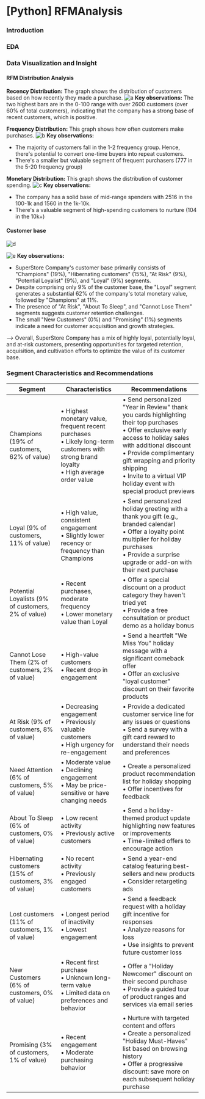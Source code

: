 # [Python] RFMAnalysis
### Introduction
### EDA 
### Data Visualization and Insight
#### RFM Distribution Analysis
**Recency Distribution:** The graph shows the distribution of customers based on how recently they made a purchase.
![a](https://github.com/user-attachments/assets/e41de750-18d4-441b-808a-da0281f3b65a)
**Key observations:**
The two highest bars are in the 0-100 range with over 2600 customers (over 60% of total customers), indicating that the company has a strong base of recent customers, which is positive.

**Frequency Distribution:** This graph shows how often customers make purchases.
![b](https://github.com/user-attachments/assets/5e4e5f7f-66d3-48a1-80f4-0021f1f03c34)
**Key observations:**
- The majority of customers fall in the 1-2 frequency group. Hence, there's potential to convert one-time buyers into repeat customers.
- There's a smaller but valuable segment of frequent purchasers (777 in the 5-20 frequency group)

**Monetary Distribution:** This graph shows the distribution of customer spending.
![c](https://github.com/user-attachments/assets/2f52707b-6c0b-49e7-b31b-ca87398b79c5)
**Key observations:**
- The company has a solid base of mid-range spenders with 2516 in the 100-1k and 1560 in the 1k-10k.
- There's a valuable segment of high-spending customers to nurture (104 in the 10k+)

#### Customer base
![d](https://github.com/user-attachments/assets/c2c08f9f-6ae3-4010-a4c1-7dfdd7474b22)

![e](https://github.com/user-attachments/assets/7f84ad3e-448c-401e-ab76-e38c6ebb2976)
**Key observations:**
- SuperStore Company's customer base primarily consists of "Champions" (19%), "Hibernating customers" (15%), "At Risk" (9%), "Potential Loyalist" (9%), and "Loyal" (9%) segments.
- Despite comprising only 9% of the customer base, the "Loyal" segment generates a substantial 62% of the company's total monetary value, followed by "Champions" at 11%.
- The presence of "At Risk", "About To Sleep", and "Cannot Lose Them" segments suggests customer retention challenges.
- The small "New Customers" (0%) and "Promising" (1%) segments indicate a need for customer acquisition and growth strategies.

--> Overall, SuperStore Company has a mix of highly loyal, potentially loyal, and at-risk customers, presenting opportunities for targeted retention, acquisition, and cultivation efforts to optimize the value of its customer base.

### Segment Characteristics and Recommendations
| Segment                                               | Characteristics                                                                                                                             | Recommendations                                                                                                                                                                                                                                                                                           |
| ----------------------------------------------------- | ------------------------------------------------------------------------------------------------------------------------------------------- | --------------------------------------------------------------------------------------------------------------------------------------------------------------------------------------------------------------------------------------------------------------------------------------------------------- |
| Champions (19% of customers, 62% of value)            | • Highest monetary value, frequent recent purchases<br>• Likely long-term customers with strong brand loyalty<br>• High average order value | • Send personalized "Year in Review" thank you cards highlighting their top purchases<br>• Offer exclusive early access to holiday sales with additional discount<br>• Provide complimentary gift wrapping and priority shipping<br>• Invite to a virtual VIP holiday event with special product previews |
| Loyal (9% of customers, 11% of value)                 | • High value, consistent engagement<br>• Slightly lower recency or frequency than Champions                                                 | • Send personalized holiday greeting with a thank you gift (e.g., branded calendar)<br>• Offer a loyalty point multiplier for holiday purchases<br>• Provide a surprise upgrade or add-on with their next purchase                                                                                        |
| Potential Loyalists (9% of customers, 2% of value)    | • Recent purchases, moderate frequency<br>• Lower monetary value than Loyal                                                                 | • Offer a special discount on a product category they haven't tried yet<br>• Provide a free consultation or product demo as a holiday bonus                                                                                                                                                               |
| Cannot Lose Them (2% of customers, 2% of value)       | • High-value customers<br>• Recent drop in engagement                                                                                       | • Send a heartfelt "We Miss You" holiday message with a significant comeback offer<br>• Offer an exclusive "loyal customer" discount on their favorite products                                                                                                                                           |
| At Risk (9% of customers, 8% of value)                | • Decreasing engagement<br>• Previously valuable customers<br>• High urgency for re-engagement                                              | • Provide a dedicated customer service line for any issues or questions<br>• Send a survey with a gift card reward to understand their needs and preferences                                                                                                                                              |
| Need Attention (6% of customers, 5% of value)         | • Moderate value<br>• Declining engagement<br>• May be price-sensitive or have changing needs                                               | • Create a personalized product recommendation list for holiday shopping<br>• Offer incentives for feedback                                                                                                                                                                                               |
| About To Sleep (6% of customers, 0% of value)         | • Low recent activity<br>• Previously active customers                                                                                      | • Send a holiday-themed product update highlighting new features or improvements<br>• Time-limited offers to encourage action                                                                                                                                                                             |
| Hibernating customers (15% of customers, 3% of value) | • No recent activity<br>• Previously engaged customers                                                                                      | • Send a year-end catalog featuring best-sellers and new products<br>• Consider retargeting ads                                                                                                                                                                                                           |
| Lost customers (11% of customers, 1% of value)        | • Longest period of inactivity<br>• Lowest engagement                                                                                       | • Send a feedback request with a holiday gift incentive for responses<br>• Analyze reasons for loss<br>• Use insights to prevent future customer loss                                                                                                                                                     |
| New Customers (6% of customers, 0% of value)          | • Recent first purchase<br>• Unknown long-term value<br>• Limited data on preferences and behavior                                          | • Offer a "Holiday Newcomer" discount on their second purchase<br>• Provide a guided tour of product ranges and services via email series                                                                                                                                                                 |
| Promising (3% of customers, 1% of value)              | • Recent engagement<br>• Moderate purchasing behavior                                                                                       | • Nurture with targeted content and offers<br>• Create a personalized "Holiday Must-Haves" list based on browsing history<br>• Offer a progressive discount: save more on each subsequent holiday purchase                                                                                                |
